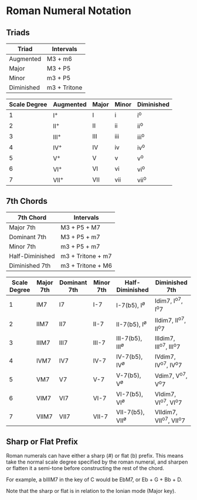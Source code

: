 Roman Numeral Notation
======================

Triads
------

| Triad      | Intervals    |
|------------|--------------|
| Augmented  | M3 + m6      |
| Major      | M3 + P5      |
| Minor      | m3 + P5      |
| Diminished | m3 + Tritone |

| Scale Degree | Augmented       | Major | Minor | Diminished      |
|--------------|-----------------|-------|-------|-----------------|
| 1            | I<sup>+</sup>   | I     | i     | i<sup>o</sup>   |
| 2            | II<sup>+</sup>  | II    | ii    | ii<sup>o</sup>  |
| 3            | III<sup>+</sup> | III   | iii   | iii<sup>o</sup> |
| 4            | IV<sup>+</sup>  | IV    | iv    | iv<sup>o</sup>  |
| 5            | V<sup>+</sup>   | V     | v     | v<sup>o</sup>   |
| 6            | VI<sup>+</sup>  | VI    | vi    | vi<sup>o</sup>  |
| 7            | VII<sup>+</sup> | VII   | vii   | vii<sup>o</sup> |

7th Chords
----------

| 7th Chord       | Intervals         |
|-----------------|-------------------|
| Major 7th       | M3 + P5 + M7      |
| Dominant 7th    | M3 + P5 + m7      |
| Minor 7th       | m3 + P5 + m7      |
| Half-Diminished | m3 + Tritone + m7 |
| Diminished 7th  | m3 + Tritone + M6 |

| Scale Degree | Major 7th | Dominant 7th | Minor 7th | Half-Diminished                   | Diminished 7th                              |
|--------------|-----------|--------------|-----------|-----------------------------------|---------------------------------------------|
| 1            | IM7       | I7           | I-7       | I-7(b5), I<sup>&oslash;</sup>     | Idim7, I<sup>o7</sup>, I<sup>o</sup>7       |
| 2            | IIM7      | II7          | II-7      | II-7(b5), I<sup>&oslash;</sup>    | IIdim7, II<sup>o7</sup>, II<sup>o</sup>7    |
| 3            | IIIM7     | III7         | III-7     | III-7(b5), III<sup>&oslash;</sup> | IIIdim7, III<sup>o7</sup>, III<sup>o</sup>7 |
| 4            | IVM7      | IV7          | IV-7      | IV-7(b5), IV<sup>&oslash;</sup>   | IVdim7, IV<sup>o7</sup>, IV<sup>o</sup>7    |
| 5            | VM7       | V7           | V-7       | V-7(b5), V<sup>&oslash;</sup>     | Vdim7, V<sup>o7</sup>, V<sup>o</sup>7       |
| 6            | VIM7      | VI7          | VI-7      | VI-7(b5), VI<sup>&oslash;</sup>   | VIdim7, VI<sup>o7</sup>, VI<sup>o</sup>7    |
| 7            | VIIM7     | VII7         | VII-7     | VII-7(b5), VII<sup>&oslash;</sup> | VIIdim7, VII<sup>o7</sup>, VII<sup>o</sup>7 |

Sharp or Flat Prefix
--------------------

Roman numerals can have either a sharp (#) or flat (b) prefix.  This means take the normal scale
degree specified by the roman numeral, and sharpen or flatten it a semi-tone before constructing
the rest of the chord.

For example, a bIIIM7 in the key of C would be EbM7, or Eb + G + Bb + D.

Note that the sharp or flat is in relation to the Ionian mode (Major key).
